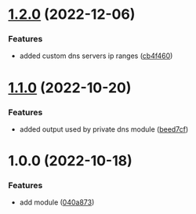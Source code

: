 # [1.2.0](https://github.com/data-platform-hq/terraform-azurerm-network/compare/v1.1.0...v1.2.0) (2022-12-06)


### Features

* added custom dns servers ip ranges ([cb4f460](https://github.com/data-platform-hq/terraform-azurerm-network/commit/cb4f460c76e0d06500f617369fc8ef846cbc2fc1))

# [1.1.0](https://github.com/data-platform-hq/terraform-azurerm-network/compare/v1.0.0...v1.1.0) (2022-10-20)


### Features

* added output used by private dns module ([beed7cf](https://github.com/data-platform-hq/terraform-azurerm-network/commit/beed7cf36cbb2749fbafbb6b1801fe488a2395eb))

# 1.0.0 (2022-10-18)


### Features

* add module ([040a873](https://github.com/data-platform-hq/terraform-azurerm-network/commit/040a8732055d731b7a314a0fa2ae1add0c98732f))
